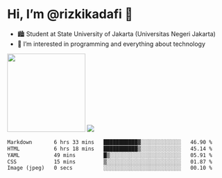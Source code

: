 # Hi, I’m @rizkikadafi 👋
- 🏙 Student at State University of Jakarta (Universitas Negeri Jakarta)
- 👀 I’m interested in programming and everything about technology
<img height="180em" src="https://github-readme-stats.vercel.app/api?username=rizkikadafi&show_icons=true&hide_border=true&&count_private=true&include_all_commits=true" />
<img src="https://github-readme-stats.vercel.app/api/top-langs/?username=rizkikadafi&show_icons=true&hide_border=true&&count_private=true&include_all_commits=true" />

<!--START_SECTION:waka-->

```txt
Markdown       6 hrs 33 mins   ███████████▓░░░░░░░░░░░░░   46.90 %
HTML           6 hrs 18 mins   ███████████▒░░░░░░░░░░░░░   45.14 %
YAML           49 mins         █▒░░░░░░░░░░░░░░░░░░░░░░░   05.91 %
CSS            15 mins         ▒░░░░░░░░░░░░░░░░░░░░░░░░   01.87 %
Image (jpeg)   0 secs          ░░░░░░░░░░░░░░░░░░░░░░░░░   00.10 %
```

<!--END_SECTION:waka-->

<!---
rizkikadafi/rizkikadafi is a ✨ special ✨ repository because its `README.md` (this file) appears on your GitHub profile.
You can click the Preview link to take a look at your changes.
--->
